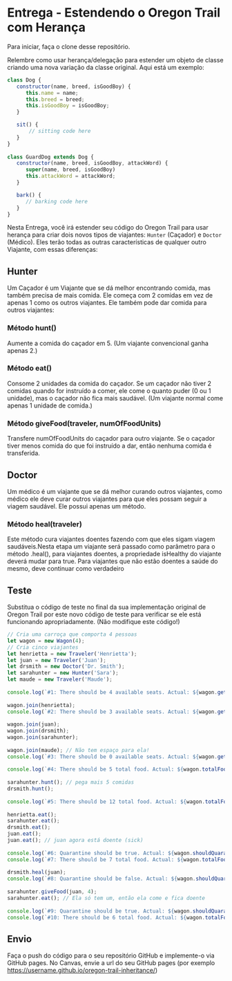 # Entrega - Estendendo o Oregon Trail com Herança

Para iniciar, faça o clone desse repositório.

Relembre como usar herança/delegação para estender um objeto de classe criando uma nova variação da classe original. Aqui está um exemplo:
 
```js
class Dog {
   constructor(name, breed, isGoodBoy) {
      this.name = name;
      this.breed = breed;
      this.isGoodBoy = isGoodBoy;
   }

   sit() {
       // sitting code here
   }
}
 
class GuardDog extends Dog {
   constructor(name, breed, isGoodBoy, attackWord) {
      super(name, breed, isGoodBoy)
      this.attackWord = attackWord;
   }

   bark() {
      // barking code here
   }
}
```

Nesta Entrega, você irá estender seu código do Oregon Trail para usar herança para criar dois novos tipos de viajantes: `Hunter` (Caçador) e `Doctor` (Médico). Eles terão todas as outras características de qualquer outro Viajante, com essas diferenças:

## Hunter

Um Caçador é um Viajante que se dá melhor encontrando comida, mas também precisa de mais comida. Ele começa com 2 comidas em vez de apenas 1 como os outros viajantes. Ele também pode dar comida para outros viajantes:

### Método hunt()

Aumente a comida do caçador em 5. (Um viajante convencional ganha apenas 2.)

### Método eat()

Consome 2 unidades da comida do caçador. Se um caçador não tiver 2 comidas quando for instruído a comer, ele come o quanto puder (0 ou 1 unidade), mas o caçador não fica mais saudável. (Um viajante normal come apenas 1 unidade de comida.)

### Método giveFood(traveler, numOfFoodUnits)

Transfere numOfFoodUnits do caçador para outro viajante. Se o caçador tiver menos comida do que foi instruído a dar, então nenhuma comida é transferida.

## Doctor

Um médico é um viajante que se dá melhor curando outros viajantes, como médico ele deve curar outros viajantes para que eles possam seguir a viagem saudável. Ele possui apenas um método.

### Método heal(traveler)

Este método cura viajantes doentes fazendo com que eles sigam viagem saudáveis.Nesta etapa um viajante será passado como parâmetro para o método .heal(), para viajantes doentes, a propriedade isHealthy do viajante deverá mudar para true. Para viajantes que não estão doentes a saúde do mesmo, deve continuar como verdadeiro

## Teste

Substitua o código de teste no final da sua implementação original de Oregon Trail por este novo código de teste para verificar se ele está funcionando apropriadamente. (Não modifique este código!)

```js
// Cria uma carroça que comporta 4 pessoas
let wagon = new Wagon(4);
// Cria cinco viajantes
let henrietta = new Traveler('Henrietta');
let juan = new Traveler('Juan');
let drsmith = new Doctor('Dr. Smith');
let sarahunter = new Hunter('Sara');
let maude = new Traveler('Maude');
 
console.log(`#1: There should be 4 available seats. Actual: ${wagon.getAvailableSeatCount()}`);
 
wagon.join(henrietta);
console.log(`#2: There should be 3 available seats. Actual: ${wagon.getAvailableSeatCount()}`);
 
wagon.join(juan);
wagon.join(drsmith);
wagon.join(sarahunter);
 
wagon.join(maude); // Não tem espaço para ela!
console.log(`#3: There should be 0 available seats. Actual: ${wagon.getAvailableSeatCount()}`);
 
console.log(`#4: There should be 5 total food. Actual: ${wagon.totalFood()}`);
 
sarahunter.hunt(); // pega mais 5 comidas
drsmith.hunt();
 
console.log(`#5: There should be 12 total food. Actual: ${wagon.totalFood()}`);
 
henrietta.eat();
sarahunter.eat();
drsmith.eat();
juan.eat();
juan.eat(); // juan agora está doente (sick)
 
console.log(`#6: Quarantine should be true. Actual: ${wagon.shouldQuarantine()}`);
console.log(`#7: There should be 7 total food. Actual: ${wagon.totalFood()}`);
 
drsmith.heal(juan);
console.log(`#8: Quarantine should be false. Actual: ${wagon.shouldQuarantine()}`);
 
sarahunter.giveFood(juan, 4);
sarahunter.eat(); // Ela só tem um, então ela come e fica doente
 
console.log(`#9: Quarantine should be true. Actual: ${wagon.shouldQuarantine()}`);
console.log(`#10: There should be 6 total food. Actual: ${wagon.totalFood()}`);
```

## Envio

Faça o push do código para o seu repositório GitHub e implemente-o via GitHub pages. No Canvas, envie a url do seu GitHub pages (por exemplo https://username.github.io/oregon-trail-inheritance/)
